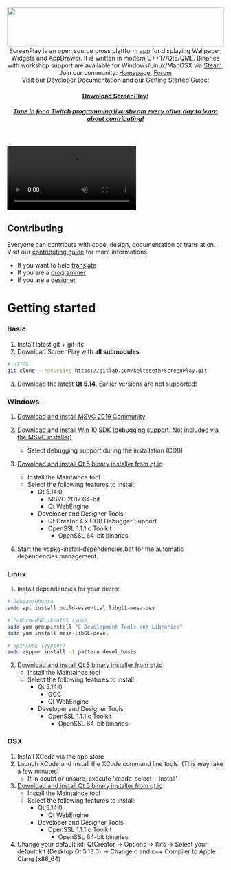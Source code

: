 <div>
<img width="100%" height="93" src="https://screen-play.app/images/logo_gitlab_fullwidth.svg">
</div>

<div align="center">
ScreenPlay is an open source cross plattform app for displaying Wallpaper, Widgets and AppDrawer. It is written in modern C++17/Qt5/QML. Binaries with workshop support are available for Windows/Linux/MacOSX via <a href="https://store.steampowered.com/about/">Steam</a>. 
Join our community: <a href="https://screen-play.app/">Homepage</a>, <a href="https://forum.screen-play.app/">Forum</a>
<br> Visit our <a href="https://kelteseth.gitlab.io/ScreenPlayDocs/"> Developer Documentation</a> and our <a href="https://kelteseth.gitlab.io/ScreenPlayDocs/"> Getting Started Guide</a>!
<br>
<h4><a href="https://steamcommunity.com/app/672870/">Download ScreenPlay!</a></h4>
<h5> <a href="https://www.twitch.tv/kelteseth/"> Tune in for a Twitch programming live stream every other day to learn about contributing!</a> </h5>
</div>
<br>

![Preview](preview.mp4)


## Contributing

Everyone can contribute with code, design, documentation or translation. Visit our [contributing guide](https://gitlab.com/kelteseth/ScreenPlay/blob/dev/CONTRIBUTING.md) for more informations.

* If you want to help [translate](https://gitlab.com/kelteseth/ScreenPlay/blob/dev/CONTRIBUTING.md#translation)
* If you are a [programmer](https://gitlab.com/kelteseth/ScreenPlay/blob/dev/CONTRIBUTING.md#development)
* If you are a [designer](https://gitlab.com/kelteseth/ScreenPlay/blob/dev/CONTRIBUTING.md#design)


# Getting started

### Basic
1. Install latest git + git-lfs
2. Download ScreenPlay with  __all submodules__
``` bash
# HTTPS
git clone --recursive https://gitlab.com/kelteseth/ScreenPlay.git
```
3. Download the latest __Qt 5.14__. Earlier versions are not supported!
### Windows
1. [Download and install MSVC 2019 Community](https://visualstudio.microsoft.com/vs/community/)
2. [Download and install Win 10 SDK (debugging support. Not included via the MSVC installer)](https://developer.microsoft.com/en-us/windows/downloads/windows-10-sdk)
    - Select debugging support during the installation (CDB)
3. [Download and install Qt 5 binary installer from qt.io](https://www.qt.io/download-qt-installer)
    - Install the Maintaince tool
    - Select the following features to install:
        - Qt 5.14.0
            - MSVC 2017 64-bit
            - Qt WebEngine
        - Developer and Designer Tools
            - Qt Creator 4.x CDB Debugger Support
            - OpenSSL 1.1.1.c Toolkit
                - OpenSSL 64-bit binaries

4. Start the vcpkg-install-dependencies.bat for the automatic dependencies management.


### Linux
1. Install dependencies for your distro:
``` bash
# Debian/Ubuntu
sudo apt install build-essential libgl1-mesa-dev

# Fedora/RHEL/CentOS (yum)
sudo yum groupinstall "C Development Tools and Libraries"
sudo yum install mesa-libGL-devel

# openSUSE (zypper)
sudo zypper install -t pattern devel_basis
```
2. [Download and install Qt 5 binary installer from qt.io](https://www.qt.io/download-qt-installer)
    - Install the Maintaince tool
    - Select the following features to install:
        - Qt 5.14.0 
            - GCC
            - Qt WebEngine
        - Developer and Designer Tools
            - OpenSSL 1.1.1.c Toolkit
                - OpenSSL 64-bit binaries
### OSX
1. Install XCode via the app store
2. Launch XCode and install the XCode command line tools. (This may take a few minutes)
    - If in doubt or unsure, execute 'xcode-select --install'
3. [Download and install Qt 5 binary installer from qt.io](https://www.qt.io/download-qt-installer)
    - Install the Maintaince tool
    - Select the following features to install:
        - Qt 5.14.0 
            - Qt WebEngine
        - Developer and Designer Tools
            - OpenSSL 1.1.1.c Toolkit
                - OpenSSL 64-bit binaries
4. Change your default kit: QtCreator -> Options -> Kits -> Select your default kit (Desktop Qt 5.13.0) -> Change c and c++ Compiler to Apple Clang (x86_64)